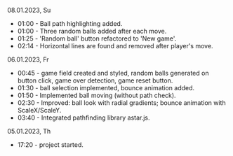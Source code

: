 08.01.2023, Su
  - 01:00 - Ball path highlighting added.
  - 01:00 - Three random balls added after each move.
  - 01:25 - 'Random ball' button refactored to 'New game'.
  - 02:14 - Horizontal lines are found and removed after player's move.

06.01.2023, Fr
  - 00:45 - game field created and styled, random balls generated on button click, game over detection, game reset button.
  - 01:30 - ball selection implemented, bounce animation added.
  - 01:50 - Implemented ball moving (without path check).
  - 02:30 - Improved: ball look with radial gradients; bounce animation with ScaleX/ScaleY.
  - 03:40 - Integrated pathfinding library astar.js.

05.01.2023, Th
  - 17:20 - project started.

